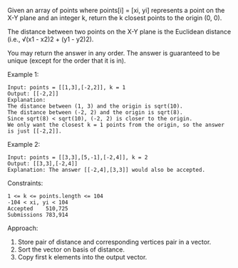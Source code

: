 Given an array of points where points[i] = [xi, yi] represents a point on the X-Y plane and an integer k, return the k closest points to the origin (0, 0).

The distance between two points on the X-Y plane is the Euclidean distance (i.e., √(x1 - x2)2 + (y1 - y2)2).

You may return the answer in any order. The answer is guaranteed to be unique (except for the order that it is in).

 

Example 1:

    Input: points = [[1,3],[-2,2]], k = 1
    Output: [[-2,2]]
    Explanation:
    The distance between (1, 3) and the origin is sqrt(10).
    The distance between (-2, 2) and the origin is sqrt(8).
    Since sqrt(8) < sqrt(10), (-2, 2) is closer to the origin.
    We only want the closest k = 1 points from the origin, so the answer is just [[-2,2]].

Example 2:

    Input: points = [[3,3],[5,-1],[-2,4]], k = 2
    Output: [[3,3],[-2,4]]
    Explanation: The answer [[-2,4],[3,3]] would also be accepted.
 
Constraints:

    1 <= k <= points.length <= 104
    -104 < xi, yi < 104
    Accepted    510,725
    Submissions 783,914

Approach:

1. Store pair of distance and corresponding vertices pair in a vector.
2. Sort the vector on basis of distance.
3. Copy first k elements into the output vector.